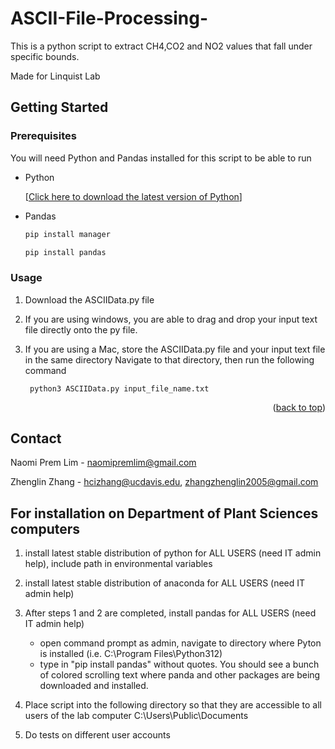 # ASCII-File-Processing-
<a name="readme-top"></a>

This is a python script to extract CH4,CO2 and NO2 values that fall under specific bounds.

Made for Linquist Lab

## Getting Started


### Prerequisites

You will need Python and Pandas installed for this script to be able to run
* Python
  
  [[Click here to download the latest version of Python](https://www.python.org/downloads/)]
* Pandas
  ```sh
  pip install manager
  ```
  ```sh
  pip install pandas
  ```

### Usage

1. Download the ASCIIData.py file
2. If you are using windows, you are able to drag and drop your input text file directly onto the py file.
3. If you are using a Mac, store the ASCIIData.py file and your input text file in the same directory
   Navigate to that directory, then run the following command

   ```
    python3 ASCIIData.py input_file_name.txt
   ```


<p align="right">(<a href="#readme-top">back to top</a>)</p>



<!-- CONTACT -->
## Contact

Naomi Prem Lim - naomipremlim@gmail.com

Zhenglin Zhang - hcizhang@ucdavis.edu, zhangzhenglin2005@gmail.com

## For installation on Department of Plant Sciences computers 

1. install latest stable distribution of python for ALL USERS (need IT admin help), include path in environmental variables

2. install latest stable distribution of anaconda for ALL USERS (need IT admin help)

3. After steps 1 and 2 are completed, install pandas for ALL USERS (need IT admin help)
	
	- open command prompt as admin, navigate to directory where Pyton is installed (i.e. C:\Program Files\Python312)
	- type in "pip install pandas" without quotes. You should see a bunch of colored scrolling text where panda and other packages are being downloaded and installed.

4. Place script into the following directory so that they are accessible to all users of the lab computer
C:\Users\Public\Documents

5. Do tests on different user accounts 

